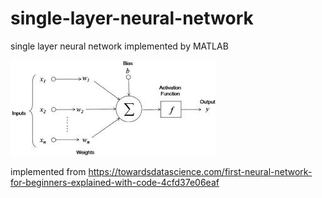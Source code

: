 # single-layer-neural-network
single layer neural network implemented by MATLAB

![alt text](https://raw.githubusercontent.com/saalimon/single-layer-neural-network/master/SNN.jpeg)

implemented from https://towardsdatascience.com/first-neural-network-for-beginners-explained-with-code-4cfd37e06eaf
